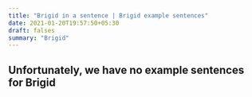 ```yaml
---
title: "Brigid in a sentence | Brigid example sentences"
date: 2021-01-20T19:57:50+05:30
draft: falses
summary: "Brigid"
---
```

## Unfortunately, we have no example sentences for Brigid                 
